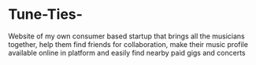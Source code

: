 # Tune-Ties-
Website of my own consumer based startup that brings all the musicians together, help them find friends for collaboration, make their music profile available online in platform and easily find nearby paid gigs and concerts 


